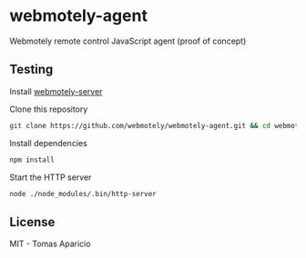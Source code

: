 # webmotely-agent

Webmotely remote control JavaScript agent (proof of concept)

## Testing

Install [webmotely-server](https://github.com/webmotely/webmotely-server)

Clone this repository
```bash
git clone https://github.com/webmotely/webmotely-agent.git && cd webmotely-agent
```

Install dependencies
```bash
npm install
```

Start the HTTP server
```bash
node ./node_modules/.bin/http-server
```

## License

MIT - Tomas Aparicio
